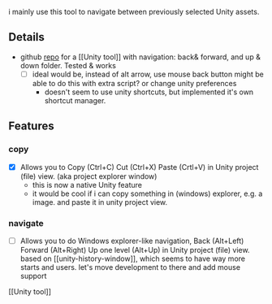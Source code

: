 i mainly use this tool to navigate between previously selected Unity assets.

## Details
- github [repo](https://github.com/wappenull/unity-cutcopypaste-nav) for a [[Unity tool]] with navigation: back&  forward, and up & down folder.
  Tested & works
	- [ ] ideal would be, instead of alt arrow, use mouse back button
	      might be able to do this with extra script? or change unity preferences
	  - doesn't seem to use unity shortcuts, but implemented it's own shortcut manager.
## Features
### copy
- [x] Allows you to Copy (Ctrl+C) Cut (Ctrl+X) Paste (Crtl+V) in Unity project (file) view. (aka project explorer window)
	- this is now a native Unity feature
	- it would be cool if i can copy something in (windows) explorer, e.g. a image. and paste it in unity project view.
### navigate
- [ ] Allows you to do Windows explorer-like navigation, Back (Alt+Left) Forward (Alt+Right) Up one level (Alt+Up) in Unity project (file) view.
based on [[unity-history-window]], which seems to have way more starts and users.
let's move development to there and add mouse support

[[Unity tool]]